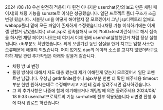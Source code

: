 2024 /08 /18
우선 완전히 적용이 다 된건 아니지만 userchat(강의 보고 만든 채팅 페이지)의 채팅 기능을 sumate로 이식은 성공했습니다.
일단 프로젝트 폴더 구조가 조금 변경 됬습니다. 서블릿 url을 어떻게 해야할지 잘 모르겠어서 그냥 jsp디렉토리 없애고 webapp폴더 밑에 모든 파일이 존재하게 수정했습니다.(채팅 기능 이식하기에는 이게 젤 편할거 같았습니다.)
chat.jsp로 접속을해서 url에 ?toID=test이런식으로 해서 접속을 하시면 채팅 페이지 나오는데 여기서 이제 원래 userchat실행했던거 처럼 정상 실행 됩니다. db부분도 확인했습니다.
되게 오랜기간 동안 삽질을 한거 치고는 엄청 사소한 오류때문에 해결이 되었습니다. 어이 없게도 dao의 데이터 소스를 고치지 않았더라구요 하하
채팅 관련 추가작업은 아래와 같을거 같습니다.
- 채팅 방 ui 변경
- 풀링 방식에 대해서 저도 대충 봤는데 제가 이해한게 맞는지 모르겠어서 일단 코멘트만 남깁니다. 우성님 getInfinite함수나 ajax부분 한번 더 확인 해주세용 timeout부분 한번 원하시는데로 수정해보시고 저한테 결과 알려주시면 감사하겠습니다.
- 그 외 추가사항은 나중에 함께 얘기해보거나 채팅방에 의견 올려주세요
2024/08/ 18 9:33
userchat프로젝트의 기능 su-mate에 전부 적용됬습니다
ui변경 진행 후에 다시 업로드 하겠습니다
